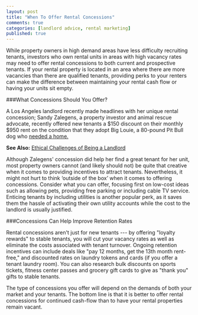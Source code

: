```yaml
---
layout: post
title: "When To Offer Rental Concessions"
comments: true
categories: [landlord advice, rental marketing]
published: true
---
```


While property owners in high demand areas have less difficulty recruiting tenants, investors who own rental units in areas with high vacancy rates may need to offer rental concessions to both current and prospective tenants. If your rental property is located in an area where there are more vacancies than there are qualified tenants, providing perks to your renters can make the difference between maintaining your rental cash flow or having your units sit empty.

###What Concessions Should You Offer?

A Los Angeles landlord recently made headlines with her unique rental concession; Sandy Zalegens, a property investor and animal rescue advocate, recently offered new tenants a $150 discount on their monthly $950 rent on the condition that they adopt Big Louie, a 80-pound Pit Bull dog who [needed a home.](http://www.huffingtonpost.com/2012/08/17/pitbulls-landlord-discounts-rent_n_1790737.html)

**See Also:** [Ethical Challenges of Being a Landlord](http://www.rentobo.com/blog/ethical-challenges-of-being-a-landlord/)

Although Zalegens' concession did help her find a great tenant for her unit, most property owners cannot (and likely should not) be quite that creative when it comes to providing incentives to attract tenants. Nevertheless, it might not hurt to think ‘outside of the box’ when it comes to offering concessions. Consider what you can offer, focusing first on low-cost ideas such as allowing pets, providing free parking or including cable TV service. Enticing tenants by including utilities is another popular perk, as it saves them the hassle of activating their own utility accounts while the cost to the landlord is usually justified.

###Concessions Can Help Improve Retention Rates

Rental concessions aren't just for new tenants --- by offering "loyalty rewards" to stable tenants, you will cut your vacancy rates as well as eliminate the costs associated with tenant turnover. Ongoing retention incentives can include deals like "pay 12 months, get the 13th month rent-free," and discounted rates on laundry tokens and cards (if you offer a tenant laundry room). You can also research bulk discounts on sports tickets, fitness center passes and grocery gift cards to give as "thank you" gifts to stable tenants.
 
The type of concessions you offer will depend on the demands of both your market and your tenants. The bottom line is that it is better to offer rental concessions for continued cash-flow than to have your rental properties remain vacant.
